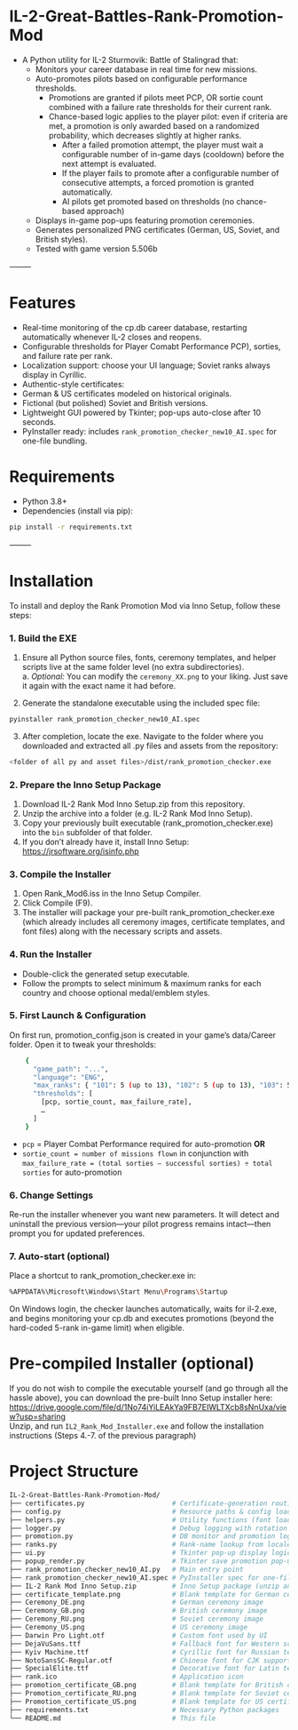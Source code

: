 # IL-2-Great-Battles-Rank-Promotion-Mod  
* A Python utility for IL-2 Sturmovik: Battle of Stalingrad that:
	* Monitors your career database in real time for new missions.
	* Auto-promotes pilots based on configurable performance thresholds.
   		* Promotions are granted if pilots meet PCP, OR sortie count combined with a failure rate thresholds for their current rank.
		* Chance-based logic applies to the player pilot: even if criteria are met, a promotion is only awarded based on a randomized probability, which decreases slightly at higher ranks.
    		* After a failed promotion attempt, the player must wait a configurable number of in-game days (cooldown) before the next attempt is evaluated.
        	* If the player fails to promote after a configurable number of consecutive attempts, a forced promotion is granted automatically.
         	* AI pilots get promoted based on thresholds (no chance-based approach)	
	* Displays in-game pop-ups featuring promotion ceremonies.
	* Generates personalized PNG certificates (German, US, Soviet, and British styles).
 	* Tested with game version 5.506b	

⸻

# Features  

* Real-time monitoring of the cp.db career database, restarting automatically whenever IL-2 closes and reopens.
* Configurable thresholds for Player Comabt Performance PCP), sorties, and failure rate per rank.
* Localization support: choose your UI language; Soviet ranks always display in Cyrillic.
* Authentic-style certificates:
* German & US certificates modeled on historical originals.
* Fictional (but polished) Soviet and British versions.
* Lightweight GUI powered by Tkinter; pop-ups auto-close after 10 seconds.
* PyInstaller ready: includes `rank_promotion_checker_new10_AI.spec` for one-file bundling.

# Requirements  

*	Python 3.8+
*	Dependencies (install via pip):
```bash
pip install -r requirements.txt
```
⸻

# Installation  

To install and deploy the Rank Promotion Mod via Inno Setup, follow these steps:

### 1. Build the EXE  
1. Ensure all Python source files, fonts, ceremony templates, and helper scripts live at the same folder level (no extra subdirectories).  
a. *Optional:* You can modify the `ceremony_XX.png` to your liking. Just save it again with the exact name it had before.

2. Generate the standalone executable using the included spec file:
```bash
pyinstaller rank_promotion_checker_new10_AI.spec
```
3. After completion, locate the exe. Navigate to the folder where you downloaded and extracted all .py files and assets from the repository:
```bash
<folder of all py and asset files>/dist/rank_promotion_checker.exe
```


### 2. Prepare the Inno Setup Package  
1.	Download IL-2 Rank Mod Inno Setup.zip from this repository.
2.	Unzip the archive into a folder (e.g. IL-2 Rank Mod Inno Setup).
3.	Copy your previously built executable (rank_promotion_checker.exe) into the `bin` subfolder of that folder.
4.	If you don’t already have it, install Inno Setup:
https://jrsoftware.org/isinfo.php

### 3. Compile the Installer  
1.	Open Rank_Mod6.iss in the Inno Setup Compiler.
2.	Click Compile (F9).
3.	The installer will package your pre-built rank_promotion_checker.exe (which already includes all ceremony images, certificate templates, and font files) along with the necessary scripts and assets.

### 4. Run the Installer  

* Double-click the generated setup executable.
* Follow the prompts to select minimum & maximum ranks for each country and choose optional medal/emblem styles.

### 5. First Launch & Configuration  

On first run, promotion_config.json is created in your game’s data/Career folder. Open it to tweak your thresholds:
```bash
	{
	  "game_path": "...",
	  "language": "ENG",
	  "max_ranks": { "101": 5 (up to 13), "102": 5 (up to 13), "103": 5 (up to 13), "201": 5 (up to 13) },
	  "thresholds": [
	    [pcp, sortie_count, max_failure_rate],
	    …
	  ]
	}
```
* `pcp` = Player Combat Performance required for auto-promotion **OR**  
*	`sortie_count = number of missions flown` in conjunction with
	    `max_failure_rate = (total sorties – successful sorties) ÷ total sorties` for auto-promotion

### 6. Change Settings  

Re-run the installer whenever you want new parameters. It will detect and uninstall the previous version—your pilot progress remains intact—then prompt you for updated preferences.

### 7. Auto-start (optional)  

Place a shortcut to rank_promotion_checker.exe in:
```bash
%APPDATA%\Microsoft\Windows\Start Menu\Programs\Startup
```
On Windows login, the checker launches automatically, waits for il-2.exe, and begins monitoring your cp.db and executes promotions (beyond the hard-coded 5-rank in-game limit)  when eligible.

# Pre-compiled Installer (optional)  
If you do not wish to compile the executable yourself (and go through all the hassle above), you can download the pre-built Inno Setup installer here:  
https://drive.google.com/file/d/1No74iYiLEAkYa9FB7EIWLTXcb8sNnUxa/view?usp=sharing  
Unzip, and run `IL2_Rank_Mod_Installer.exe` and follow the installation instructions (Steps 4.-7. of the previous paragraph)


# Project Structure  
```bash
IL-2-Great-Battles-Rank-Promotion-Mod/
├── certificates.py                      # Certificate-generation routines
├── config.py                            # Resource paths & config loader/saver
├── helpers.py                           # Utility functions (font loader, process check)
├── logger.py                            # Debug logging with rotation
├── promotion.py                         # DB monitor and promotion logic
├── ranks.py                             # Rank-name lookup from locale files
├── ui.py                                # Tkinter pop-up display logic
├── popup_render.py                      # Tkinter save promotion pop-up to png 
├── rank_promotion_checker_new10_AI.py   # Main entry point
├── rank_promotion_checker_new10_AI.spec # PyInstaller spec for one-file EXE
├── IL-2 Rank Mod Inno Setup.zip         # Inno Setup package (unzip and compile)
├── certificate_template.png             # Blank template for German certificates
├── Ceremony_DE.png                      # German ceremony image
├── Ceremony_GB.png                      # British ceremony image
├── Ceremony_RU.png                      # Soviet ceremony image
├── Ceremony_US.png                      # US ceremony image
├── Darwin Pro Light.otf                 # Custom font used by UI
├── DejaVuSans.ttf                       # Fallback font for Western scripts
├── Kyiv Machine.ttf                     # Cyrillic font for Russian text
├── NotoSansSC-Regular.otf               # Chinese font for CJK support
├── SpecialElite.ttf                     # Decorative font for Latin text
├── rank.ico                             # Application icon
├── promotion_certificate_GB.png         # Blank template for British certificate
├── Promotion_certificate_RU.png         # Blank template for Soviet certificate
├── Promotion_certificate_US.png         # Blank template for US certificates
├── requirements.txt                     # Necessary Python packages 
└── README.md                            # This file
